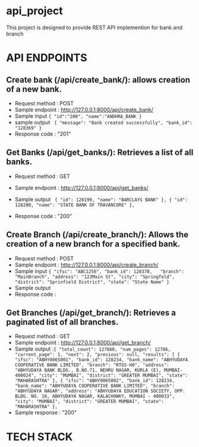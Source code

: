 # api_project
This project is designed to provide REST API implemention for bank and  branch  

# API ENDPOINTS
## Create bank (/api/create_bank/): allows creation of a new bank.
- Request method : POST 
- Sample endpoint : http://127.0.0.1:8000/api/create_bank/
- Sample input ```{ "id":"200", "name":"ANDHRA_BANK } ```
- sample output ``` { "message": "Bank created successfully", "bank_id": "128369" }```
- Response code : "201"

## Get Banks (/api/get_banks/): Retrieves a list of all banks.
- Request method : GET
- Sample endpoint : http://127.0.0.1:8000/api/get_banks/
- Sample output ``` {
        "id": 128199,
        "name": "BARCLAYS BANK"
    },
    {
        "id": 128200,
        "name": "STATE BANK OF TRAVANCORE"
    },```

- Response code : "200"

## Create Branch (/api/create_branch/): Allows the creation of a new branch for a specified bank.
- Request method : POST
- Sample endpoint : http://127.0.0.1:8000/api/create_branch/
- Sample input ```{
    "ifsc": "ABC1256",
    "bank_id": 128370,  
    "branch": "MainBranch",
    "address": "123Main St",
    "city": "Springfeld",
    "district": "Sprinfield District",
    "state": "State Name"
}```
- Sample output ``` ```
- Response code :

## Get Branches (/api/get_branch/): Retrieves a paginated list of all branches.
- Request method : GET
- Sample endpoint : http://127.0.0.1:8000/api/get_branch/
- Sample output :```{
    "total_count": 127860,
    "num_pages": 12786,
    "current_page": 1,
    "next": 2,
    "previous": null,
    "results": [
        {
            "ifsc": "ABHY0065001",
            "bank_id": 128234,
            "bank_name": "ABHYUDAYA COOPERATIVE BANK LIMITED",
            "branch": "RTGS-HO",
            "address": "ABHYUDAYA BANK BLDG., B.NO.71, NEHRU NAGAR, KURLA (E), MUMBAI-400024",
            "city": "MUMBAI",
            "district": "GREATER MUMBAI",
            "state": "MAHARASHTRA"
        },
        {
            "ifsc": "ABHY0065002",
            "bank_id": 128234,
            "bank_name": "ABHYUDAYA COOPERATIVE BANK LIMITED",
            "branch": "ABHYUDAYA NAGAR",
            "address": "ABHYUDAYA EDUCATION SOCIETY, OPP. BLDG. NO. 18, ABHYUDAYA NAGAR, KALACHOWKY, MUMBAI - 400033",
            "city": "MUMBAI",
            "district": "GREATER MUMBAI",
            "state": "MAHARASHTRA"
        },```
- Sample response : "200"

# TECH STACK
